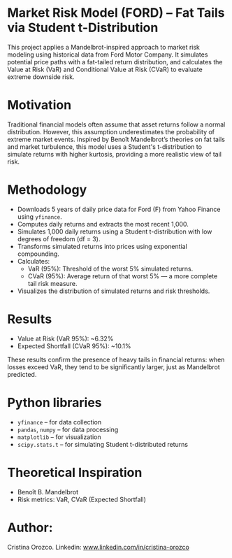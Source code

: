 # Market Risk Model (FORD) – Fat Tails via Student t-Distribution

This project applies a Mandelbrot-inspired approach to market risk modeling using historical data from Ford Motor Company. It simulates potential price paths with a fat-tailed return distribution, and calculates the Value at Risk (VaR) and Conditional Value at Risk (CVaR) to evaluate extreme downside risk.

# Motivation

Traditional financial models often assume that asset returns follow a normal distribution. However, this assumption underestimates the probability of extreme market events. Inspired by Benoît Mandelbrot’s theories on fat tails and market turbulence, this model uses a Student's t-distribution to simulate returns with higher kurtosis, providing a more realistic view of tail risk.

# Methodology

- Downloads 5 years of daily price data for Ford (F) from Yahoo Finance using `yfinance`.
- Computes daily returns and extracts the most recent 1,000.
- Simulates 1,000 daily returns using a Student t-distribution with low degrees of freedom (df = 3).
- Transforms simulated returns into prices using exponential compounding.
- Calculates:
  - VaR (95%): Threshold of the worst 5% simulated returns.
  - CVaR (95%): Average return of that worst 5% — a more complete tail risk measure.
- Visualizes the distribution of simulated returns and risk thresholds.

# Results

- Value at Risk (VaR 95%): ~6.32%
- Expected Shortfall (CVaR 95%): ~10.1%

These results confirm the presence of heavy tails in financial returns: when losses exceed VaR, they tend to be significantly larger, just as Mandelbrot predicted.

# Python libraries

- `yfinance` – for data collection
- `pandas`, `numpy` – for data processing
- `matplotlib` – for visualization
- `scipy.stats.t` – for simulating Student t-distributed returns

# Theoretical Inspiration

- Benoît B. Mandelbrot
- Risk metrics: VaR, CVaR (Expected Shortfall)


# Author:
Cristina Orozco.
Linkedin: www.linkedin.com/in/cristina-orozco
